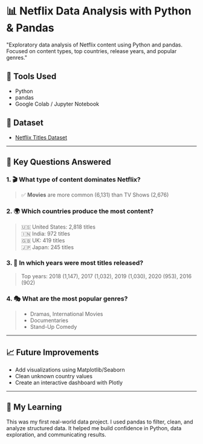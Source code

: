 # 📊 Netflix Data Analysis with Python & Pandas

"Exploratory data analysis of Netflix content using Python and pandas. Focused on content types, top countries, release years, and popular genres."

## 🔧 Tools Used
- Python
- pandas
- Google Colab / Jupyter Notebook

## 📁 Dataset
- [Netflix Titles Dataset](https://www.kaggle.com/datasets/shivamb/netflix-shows)

---

## 📌 Key Questions Answered

### 1. 🎬 What type of content dominates Netflix?
> ✅ **Movies** are more common (6,131) than TV Shows (2,676)

### 2. 🌍 Which countries produce the most content?
> 🇺🇸 United States: 2,818 titles  
> 🇮🇳 India: 972 titles  
> 🇬🇧 UK: 419 titles  
> 🇯🇵 Japan: 245 titles

### 3. 📅 In which years were most titles released?
> Top years: 2018 (1,147), 2017 (1,032), 2019 (1,030), 2020 (953), 2016 (902)

### 4. 🎭 What are the most popular genres?
> - Dramas, International Movies  
> - Documentaries  
> - Stand-Up Comedy

---

## 📈 Future Improvements
- Add visualizations using Matplotlib/Seaborn
- Clean unknown country values
- Create an interactive dashboard with Plotly

---

## 🧠 My Learning
This was my first real-world data project. I used pandas to filter, clean, and analyze structured data. It helped me build confidence in Python, data exploration, and communicating results.
